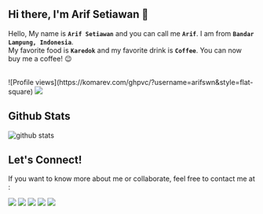 ## Hi there, I'm Arif Setiawan 👋

Hello, My name is **`Arif Setiawan`** and you can call me **`Arif`**. I am from **`Bandar Lampung, Indonesia`**.<br>
My favorite food is **`Karedok`** and my favorite drink is **`Coffee`**. You can now buy me a coffee! :wink:

<br>
![Profile views](https://komarev.com/ghpvc/?username=arifswn&style=flat-square) <a href="https://arsetsoft.id" target="_blank"><img src="https://img.shields.io/badge/Website-https://arsetsoft.id-blue" /></a>

## Github Stats
![github stats](https://github-readme-stats.vercel.app/api?username=arifswn&show_icons=true&theme=radical)

## Let's Connect!
If you want to know more about me or collaborate, feel free to contact me at :
<p>
    <a href="https://www.linkedin.com/in/arifswn/" target="_blank"><img src="https://img.shields.io/badge/LinkedIn-0077B5?style=flat&logo=linkedin&logoColor=white" /></a>
    <a href="https://www.facebook.com/swn.setiawan" target="_blank"><img src="https://img.shields.io/badge/swn.setiawan_-30302f?style=flat&logo=facebook" /></a>
    <a href="https://www.instagram.com/swn.setiawan" target="_blank"><img src="https://img.shields.io/badge/swn.setiawan_-30302f?style=flat&logo=instagram" /></a>
    <a href="https://twitter.com/arif_swn" target="_blank"><img src="https://img.shields.io/badge/arif__swn_-30302f?style=flat&logo=twitter" /></a>
    <a href="https://www.paypal.me/arifswn" target="_blank"><img src="https://ionicabizau.github.io/badges/paypal.svg" /></a>
</p>
